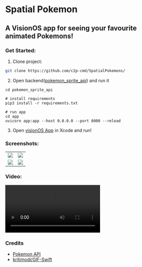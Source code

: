 # Spatial Pokemon

## A VisionOS app for seeing your favourite animated Pokemons!

### Get Started:
1. Clone project:
```bash
git clone https://github.com/c2p-cmd/SpatialPokemons/
```

2. Open backend([pokemon_sprite_api](./pokemon_sprite_api/)) and run it
```shell
cd pokemon_sprite_api

# install requirements
pip3 install -r requirements.txt

# run app
cd app
uvicorn app:app --host 0.0.0.0 --port 8000 --reload
```

3. Open [visionOS App](./Pokemons/) in Xcode and run!

### Screenshots:

<table>
    <tr>
        <td>
        <img src="https://raw.githubusercontent.com/c2p-cmd/SpatialPokemons/main/readme_images/1.png" />
        </td>
        <td>
        <img src="https://raw.githubusercontent.com/c2p-cmd/SpatialPokemons/main/readme_images/2.png" />
        </td>
    <tr>
    <tr>
        <td>
        <img src="https://raw.githubusercontent.com/c2p-cmd/SpatialPokemons/main/readme_images/3.png" />
        </td>
        <td>
        <img src="https://raw.githubusercontent.com/c2p-cmd/SpatialPokemons/main/readme_images/4.png" />
        </td>
    <tr>
</table>

### Video:

<video src="https://raw.githubusercontent.com/c2p-cmd/SpatialPokemons/main/readme_images/playback.mp4"> </video>

### Credits
- [Pokemon API](https://pokeapi.co/docs/v2#pokemon)
- [kritimodi/GIF-Swift](https://github.com/kiritmodi2702/GIF-Swift/blob/master/GIF-Swift/iOSDevCenters%2BGIF.swift)